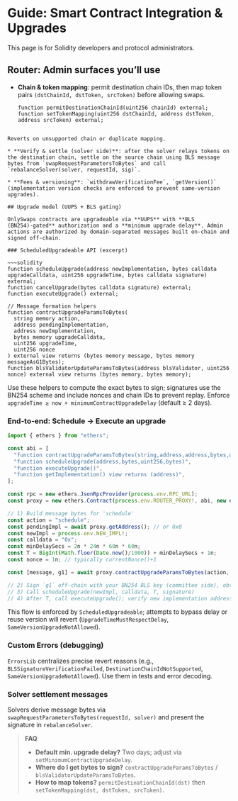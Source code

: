 # Guide: Smart Contract Integration & Upgrades

This page is for Solidity developers and protocol administrators.

## Router: Admin surfaces you’ll use

- **Chain & token mapping**: permit destination chain IDs, then map token pairs `(dstChainId, dstToken, srcToken)` before allowing swaps.  
  ~~~solidity
  function permitDestinationChainId(uint256 chainId) external;
  function setTokenMapping(uint256 dstChainId, address dstToken, address srcToken) external;
~~~

Reverts on unsupported chain or duplicate mapping. 

* **Verify & settle (solver side)**: after the solver relays tokens on the destination chain, settle on the source chain using BLS message bytes from `swapRequestParametersToBytes` and call `rebalanceSolver(solver, requestId, sig)`. 

* **Fees & versioning**: `withdrawVerificationFee`, `getVersion()` (implementation version checks are enforced to prevent same‑version upgrades).  

## Upgrade model (UUPS + BLS gating)

OnlySwaps contracts are upgradeable via **UUPS** with **BLS (BN254)‑gated** authorization and a **minimum upgrade delay**. Admin actions are authorized by domain‑separated messages built on‑chain and signed off‑chain. 

### ScheduledUpgradeable API (excerpt)

~~~solidity
function scheduleUpgrade(address newImplementation, bytes calldata upgradeCalldata, uint256 upgradeTime, bytes calldata signature) external;
function cancelUpgrade(bytes calldata signature) external;
function executeUpgrade() external;

// Message formation helpers
function contractUpgradeParamsToBytes(
  string memory action,
  address pendingImplementation,
  address newImplementation,
  bytes memory upgradeCalldata,
  uint256 upgradeTime,
  uint256 nonce
) external view returns (bytes memory message, bytes memory messageAsG1Bytes);
function blsValidatorUpdateParamsToBytes(address blsValidator, uint256 nonce) external view returns (bytes memory, bytes memory);
~~~

Use these helpers to compute the exact bytes to sign; signatures use the BN254 scheme and include nonces and chain IDs to prevent replay. Enforce `upgradeTime ≥ now + minimumContractUpgradeDelay` (default ≥ 2 days). 

### End‑to‑end: Schedule → Execute an upgrade

~~~ts
import { ethers } from "ethers";

const abi = [
  "function contractUpgradeParamsToBytes(string,address,address,bytes,uint256,uint256) view returns (bytes,bytes)",
  "function scheduleUpgrade(address,bytes,uint256,bytes)",
  "function executeUpgrade()",
  "function getImplementation() view returns (address)",
];

const rpc = new ethers.JsonRpcProvider(process.env.RPC_URL);
const proxy = new ethers.Contract(process.env.ROUTER_PROXY!, abi, new ethers.Wallet(process.env.ADMIN_KEY!, rpc));

// 1) Build message bytes for 'schedule'
const action = "schedule";
const pendingImpl = await proxy.getAddress(); // or 0x0
const newImpl = process.env.NEW_IMPL!;
const calldata = "0x";
const minDelaySecs = 2n * 24n * 60n * 60n;
const T = BigInt(Math.floor(Date.now()/1000)) + minDelaySecs + 1n;
const nonce = 1n; // typically currentNonce()+1

const [message, g1] = await proxy.contractUpgradeParamsToBytes(action, pendingImpl, newImpl, calldata, T, nonce);

// 2) Sign `g1` off‑chain with your BN254 BLS key (committee side), obtain `signature`
// 3) Call scheduleUpgrade(newImpl, calldata, T, signature)
// 4) After T, call executeUpgrade(); verify new implementation address / Router.getVersion()
~~~

This flow is enforced by `ScheduledUpgradeable`; attempts to bypass delay or reuse version will revert (`UpgradeTimeMustRespectDelay`, `SameVersionUpgradeNotAllowed`).  

### Custom Errors (debugging)

`ErrorsLib` centralizes precise revert reasons (e.g., `BLSSignatureVerificationFailed`, `DestinationChainIdNotSupported`, `SameVersionUpgradeNotAllowed`). Use them in tests and error decoding. 

### Solver settlement messages

Solvers derive message bytes via `swapRequestParametersToBytes(requestId, solver)` and present the signature in `rebalanceSolver`. 

> **FAQ**
>
> * **Default min. upgrade delay?** Two days; adjust via `setMinimumContractUpgradeDelay`.
> * **Where do I get bytes to sign?** `contractUpgradeParamsToBytes` / `blsValidatorUpdateParamsToBytes`.
> * **How to map tokens?** `permitDestinationChainId(dst)` then `setTokenMapping(dst, dstToken, srcToken)`. 
